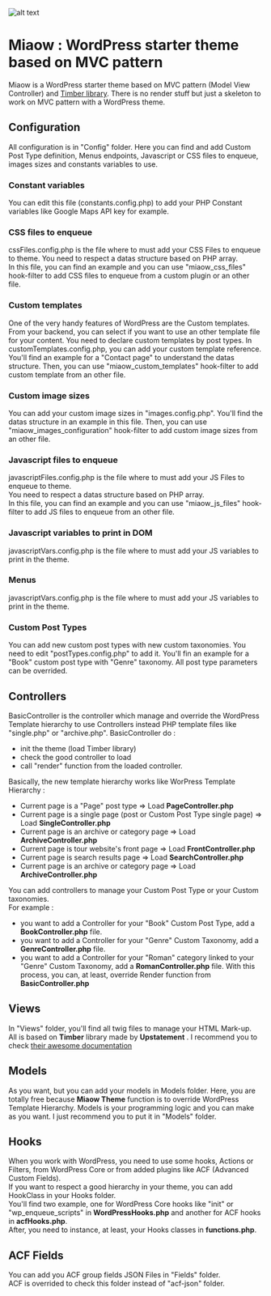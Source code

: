 ![alt text](https://raw.githubusercontent.com/lagriffedigitale/miaow-wordpress-mvc-starter-theme/master/screenshot.png "Miaow - Model-View-Controller WordPress starter theme")  

# Miaow : WordPress starter theme based on MVC pattern
Miaow is a WordPress starter theme based on MVC pattern (Model View Controller) and [Timber library](https://www.upstatement.com/timber/). There is no render stuff but just a skeleton to work on MVC pattern with a WordPress theme.

## Configuration
All configuration is in "Config" folder. Here you can find and add Custom Post Type definition, Menus endpoints, Javascript or CSS files to enqueue, images sizes and constants variables to use.

### Constant variables
You can edit this file (constants.config.php) to add your PHP Constant variables like Google Maps API key for example.

### CSS files to enqueue
cssFiles.config.php is the file where to must add your CSS Files to enqueue to theme. You need to respect a datas structure based on PHP array.   
In this file, you can find an example and you can use "miaow_css_files" hook-filter to add CSS files to enqueue from a custom plugin or an other file.

### Custom templates
One of the very handy features of WordPress are the  Custom templates. From your backend, you can select if you want to use an other template file for your content. You need to declare custom templates by post types. In customTemplates.config.php, you can add your custom template reference.  
You'll find an example for a "Contact page" to understand the datas structure. Then, you can use "miaow_custom_templates" hook-filter to add custom template from an other file.

### Custom image sizes
You can add your custom image sizes in "images.config.php". You'll find the datas structure in an example in this file. Then, you can use "miaow_images_configuration" hook-filter to add custom image sizes from an other file.

### Javascript files to enqueue
javascriptFiles.config.php is the file where to must add your JS Files to enqueue to theme.   
You need to respect a datas structure based on PHP array.   
In this file, you can find an example and you can use "miaow_js_files" hook-filter to add JS files to enqueue from an other file.

### Javascript variables to print in DOM
javascriptVars.config.php is the file where to must add your JS variables to print in the theme.   

### Menus
javascriptVars.config.php is the file where to must add your JS variables to print in the theme.   

### Custom Post Types
You can add new custom post types with new custom taxonomies. You need to edit "postTypes.config.php" to add it. You'll fin an example for a "Book" custom post type with "Genre" taxonomy. All post type parameters can be overrided.

## Controllers
BasicController is the controller which manage and override the WordPress Template hierarchy to use Controllers instead PHP template files like "single.php" or "archive.php".
BasicController do :
* init the theme (load Timber library)
* check the good controller to load
* call "render" function from the loaded controller.

Basically, the new template hierarchy works like WorPress Template Hierarchy :
* Current page is a "Page" post type => Load **PageController.php**
* Current page is a single page (post or Custom Post Type single page) => Load **SingleController.php**
* Current page is an archive or category page => Load **ArchiveController.php**
* Current page is tour website's front page => Load **FrontController.php**
* Current page is search results page => Load **SearchController.php**
* Current page is an archive or category page => Load **ArchiveController.php**

You can add controllers to manage your Custom Post Type or your Custom taxonomies.   
For example :  
* you want to add a Controller for your "Book" Custom Post Type, add a **BookController.php** file.
* you want to add a Controller for your "Genre" Custom Taxonomy, add a **GenreController.php** file.
* you want to add a Controller for your "Roman" category linked to your "Genre" Custom Taxonomy, add a **RomanController.php** file.
With this process, you can, at least, override Render function from **BasicController.php**

## Views
In "Views" folder, you'll find all twig files to manage your HTML Mark-up.  
All is based on **Timber** library made by **Upstatement** . I recommend you to check [their awesome documentation](https://timber.github.io/docs/)  

## Models
As you want, but you can add your models in Models folder. Here, you are totally free because **Miaow Theme** function is to override WordPress Template Hierarchy. Models is your programming logic and you can make as you want. I just recommend you to put it in "Models" folder.

## Hooks  
When you work with WordPress, you need to use some hooks, Actions or Filters, from WordPress Core or from added plugins like ACF (Advanced Custom Fields).  
If you want to respect a good hierarchy in your theme, you can add HookClass in your Hooks folder.  
You'll find two example, one for WordPress Core hooks like "init" or "wp_enqueue_scripts" in **WordPressHooks.php** and another for ACF hooks in **acfHooks.php**.  
After, you need to instance, at least, your Hooks classes in **functions.php**.  


## ACF Fields
You can add you ACF group fields JSON Files in "Fields" folder.  
ACF is overrided to check this folder instead of "acf-json" folder.
